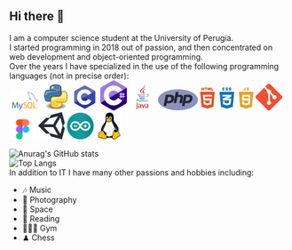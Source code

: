 ## Hi there 📀

I am a computer science student at the University of Perugia.<br>
I started programming in 2018 out of passion, and then concentrated on web development and object-oriented programming.<br>
Over the years I have specialized in the use of the following programming languages ​​(not in precise order):<br>
<img src="https://github.com/ID0x6e656d6f/ID0x6e656d6f/blob/main/MySQL-Logo.png?raw=true" width="56">
<img src="https://github.com/ID0x6e656d6f/ID0x6e656d6f/blob/main/Python.svg.png" width="48">
<img src="https://github.com/ID0x6e656d6f/ID0x6e656d6f/blob/main/c-programming.png" width="48">
<img src="https://github.com/ID0x6e656d6f/ID0x6e656d6f/blob/main/c-sharp-c-icon-912x1024-j3yidw37.png" width="48">
<img src="https://github.com/ID0x6e656d6f/ID0x6e656d6f/blob/main/java-logo-1.png" width="48">
<img src="https://github.com/ID0x6e656d6f/ID0x6e656d6f/blob/main/php-1-logo-png-transparent.png" width="72">
<img src="https://github.com/ID0x6e656d6f/ID0x6e656d6f/blob/main/png-clipart-html-js-and-css-logo-cascading-style-sheets-javascript-html-css3-jquery-logo-miscellaneous-text.png" width="96">
<img src="https://github.com/ID0x6e656d6f/ID0x6e656d6f/blob/main/Git-Icon-1788C.png" width="48">
<img src="https://github.com/ID0x6e656d6f/ID0x6e656d6f/blob/main/Figma-1-logo.png" width="48">
<img src="https://github.com/ID0x6e656d6f/ID0x6e656d6f/blob/main/unity-logo-988A22E703-seeklogo.com.png" width="48">
<img src="https://github.com/ID0x6e656d6f/ID0x6e656d6f/blob/main/arduino-logo-1.png" width="48">
<img src="https://github.com/ID0x6e656d6f/ID0x6e656d6f/blob/main/free-linux-logo-icon-download-in-svg-png-gif-file-formats--technology-social-media-company-vol-4-pack-logos-icons-2944967.webp" width="48">

![Anurag's GitHub stats](https://github-readme-stats.vercel.app/api?username=ID0x6e656d6f&&show_icons=true&show=reviews,discussions_started,discussions_answered,prs_merged,prs_merged_percentage&theme=tokyonight)<br>
![Top Langs](https://github-readme-stats.vercel.app/api/top-langs/?username=anuraghazra&layout=donut&theme=tokyonight)<br>
In addition to IT I have many other passions and hobbies including:<br>
- 🎶 Music<br>
- 📸 Photography<br>
- 🌌 Space<br>
- 📖 Reading<br>
- 🏋🏻‍♂️ Gym<br>
- ♟ Chess<br>
